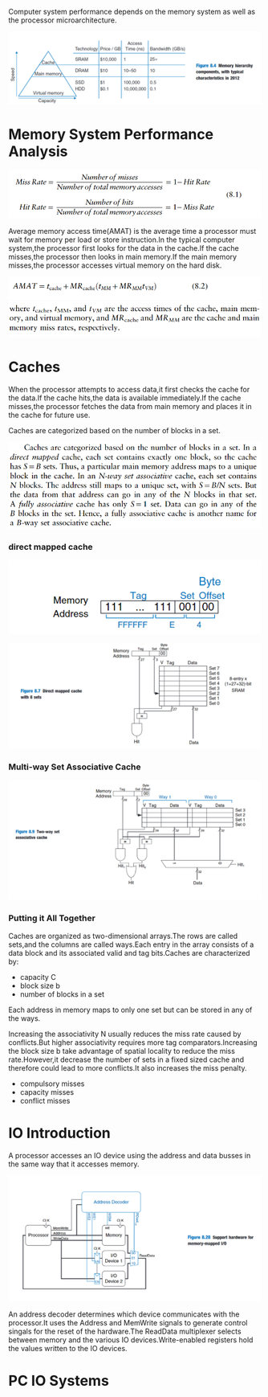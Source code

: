 Computer system performance depends on the memory system as well as the processor microarchitecture.

![image](images/3C6AC6411C454F2FB54FE4815548C8BBclipboard.png)

# Memory System Performance Analysis

![image](images/8AF30C2F4B5B4AF8AA00957F7FB800E1clipboard.png)

Average memory access time(AMAT) is the average time a processor must wait for memory per load or store instruction.In the typical computer system,the processor first looks for the data in the cache.If the cache misses,the processor then looks in main memory.If the main memory misses,the processor accesses virtual memory on the hard disk.

![image](images/E4160D09BE6246C2B3DA9AE3DE3F4FB8clipboard.png)
![image](images/B7B477A31D254422B7A027ABA3F73BBFclipboard.png)

# Caches

When the processor attempts to access data,it first checks the cache for the data.If the cache hits,the data is available immediately.If the cache misses,the processor fetches the data from main memory and places it in the cache for future use.

Caches are categorized based on the number of blocks in a set.

![image](images/C43B815428F14C28B1EC6D73F9654CDCclipboard.png)

### direct mapped cache

![image](images/BEF46F00CF454C22A3A042C21EE02ECDclipboard.png)

![image](images/0F1E305FF5994B1EBD5EE28D9846785Aclipboard.png)

### Multi-way Set Associative Cache

![image](images/109352F69FF840F8AFF609F600A40171clipboard.png)

### Putting it All Together

Caches are organized as two-dimensional arrays.The rows are called sets,and the columns are called ways.Each entry in the array consists of a data block and its associated valid and tag bits.Caches are characterized by:

- capacity C
- block size b
- number of blocks in a set

Each address in memory maps to only one set but can be stored in any of the ways.

Increasing the associativity N usually reduces the miss rate caused by conflicts.But higher associativity requires more tag comparators.Increasing the block size b take advantage of spatial locality to reduce the miss rate.However,it decrease the number of sets in a fixed sized cache and therefore could lead to more conflicts.It also increases the miss penalty.

- compulsory misses
- capacity misses
- conflict misses

# IO Introduction

A processor accesses an IO device using the address and data busses in the same way that it accesses memory.

![image](images/37B593FDDB6D4958BD0C687B8010995Fclipboard.png)

An address decoder determines which device communicates with the processor.It uses the Address and MemWrite signals to generate control singals for the reset of the hardware.The ReadData multiplexer selects between memory and the various IO devices.Write-enabled registers hold the values written to the IO devices.

# PC IO Systems
